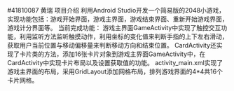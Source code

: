 #41810087 黄瑞 
项目介绍
利用Android Studio开发一个简易版的2048小游戏，实现功能包括：游戏开始界面，游戏主界面，游戏结束界面、重新开始游戏界面，游戏计分界面等。
当前完成功能：
游戏主界面GameActivity中实现了触控交互功能，利用监听方法监听触摸动作，利用坐标的变化值来判断手指的上下左右滑动，获取用户当前位置与移动偏移量来判断移动方向和结束位置。
CardActivity还实现了卡片类的方法，添加16张卡片对象到游戏主界面GameActivity中，在CardActivity中实现卡片布局以及设置获取值的功能。
activity_main.xml实现了游戏主界面的布局，采用GridLayout添加网格布局，排列游戏界面的4*4共16个卡片网格。